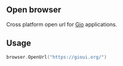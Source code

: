## Open browser

Cross platform open url for [Gio](https://gioui.org) applications.  

## Usage

```go
browser.OpenUrl("https://gioui.org/")
```
